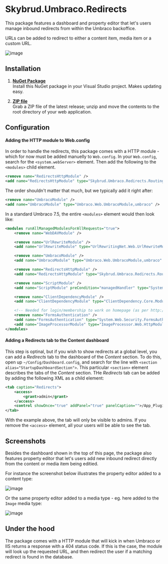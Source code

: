 Skybrud.Umbraco.Redirects
=========================

This package features a dashboard and property editor that let's users manage inbound redirects from within the Umbraco backoffice.

URLs can be added to redirect to either a content item, media item or a custom URL.

![image](https://cloud.githubusercontent.com/assets/3634580/22441437/ac65dc6e-e737-11e6-8a5c-e89a46aea3a1.png)

## Installation

1. [**NuGet Package**][NuGetPackage]  
Install this NuGet package in your Visual Studio project. Makes updating easy.

1. [**ZIP file**][GitHubRelease]  
Grab a ZIP file of the latest release; unzip and move the contents to the root directory of your web application.

[NuGetPackage]: https://www.nuget.org/packages/Skybrud.Umbraco.Redirects
[GitHubRelease]: https://github.com/skybrud/Skybrud.Umbraco.Redirects

## Configuration

#### Adding the HTTP module to Web.config

In order to handle the redirects, this package comes with a HTTP module - which for now must be added manuelly to `Web.config`. In your `Web.config`, search for the `<system.webServer>` element. Then add the following to the `<modules>` child element.

```xml
<remove name="RedirectsHttpModule" />
<add name="RedirectsHttpModule" type="Skybrud.Umbraco.Redirects.Routing.RedirectsHttpModule, Skybrud.Umbraco.Redirects" />
```

The order shouldn't matter that much, but we typically add it right after:

```xml
<remove name="UmbracoModule" />
<add name="UmbracoModule" type="Umbraco.Web.UmbracoModule,umbraco" />
```

In a standard Umbraco 7.5, the entire `<modules>` element would then look like:

```xml
<modules runAllManagedModulesForAllRequests="true">
	<remove name="WebDAVModule" />

	<remove name="UrlRewriteModule" />
	<add name="UrlRewriteModule" type="UrlRewritingNet.Web.UrlRewriteModule, UrlRewritingNet.UrlRewriter" />

	<remove name="UmbracoModule" />
	<add name="UmbracoModule" type="Umbraco.Web.UmbracoModule,umbraco" />

	<remove name="RedirectsHttpModule" />
	<add name="RedirectsHttpModule" type="Skybrud.Umbraco.Redirects.Routing.RedirectsHttpModule, Skybrud.Umbraco.Redirects" />

	<remove name="ScriptModule" />
	<add name="ScriptModule" preCondition="managedHandler" type="System.Web.Handlers.ScriptModule, System.Web.Extensions, Version=3.5.0.0, Culture=neutral, PublicKeyToken=31BF3856AD364E35" />

	<remove name="ClientDependencyModule" />
	<add name="ClientDependencyModule" type="ClientDependency.Core.Module.ClientDependencyModule, ClientDependency.Core" />

	<!-- Needed for login/membership to work on homepage (as per http://stackoverflow.com/questions/218057/httpcontext-current-session-is-null-when-routing-requests) -->
	<remove name="FormsAuthentication" />
	<add name="FormsAuthentication" type="System.Web.Security.FormsAuthenticationModule" />
	<add name="ImageProcessorModule" type="ImageProcessor.Web.HttpModules.ImageProcessingModule, ImageProcessor.Web" />
</modules>
```

#### Adding a Redirects tab to the Content dashboard

This step is optinal, but if you wish to show redirects at a global level, you can add a *Redirects* tab to the dashboard of the *Content* section. To do this, open up `~/Config/Dashboard.config`, and search for the line with `<section alias="StartupDashboardSection">`. This particular `<section>` element describes the tabs of the *Content* section. THe *Redirects* tab can be added by adding the following XML as a child element:

```xml
<tab caption="Redirects">
	<access>
		<grant>admin</grant>
	</access>
	<control showOnce="true" addPanel="true" panelCaption="">/App_Plugins/Skybrud.Umbraco.Redirects/Views/Dashboard.html</control>
</tab>
```

With the example above, the tab will only be visible to admins. If you remove the `<access>` element, all your users will be able to see the tab.

## Screenshots

Besides the dashboard shown in the top of this page, the package also features property editor that let's users add new inbound redirect directly from the content or media item being editied.

For instance the screenshot below illustrates the property editor added to a content type:

![image](https://cloud.githubusercontent.com/assets/3634580/22441953/c3c374fa-e739-11e6-8453-78402e3103fd.png)

Or the same property editor added to a media type - eg. here added to the `Image` media type:

<!--![image](https://cloud.githubusercontent.com/assets/3634580/22441813/3b8045a0-e739-11e6-9182-8011cc9785fb.png)-->
![image](https://cloud.githubusercontent.com/assets/3634580/22441900/8810a022-e739-11e6-858b-4c62d86796ad.png)

## Under the hood

The package comes with a HTTP module that will kick in when Umbraco or IIS returns a response with a 404 status code. If this is the case, the module will look up the requested URL, and then redirect the user if a matching redirect is found in the database.
